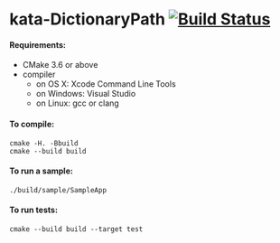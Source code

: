kata-DictionaryPath [![Build Status](https://travis-ci.org/rynkowsg/kata-DictionaryPath.svg)](https://travis-ci.org/rynkowsg/kata-DictionaryPath)
===================


#### Requirements:

- CMake 3.6 or above
- compiler
  - on OS X: Xcode Command Line Tools
  - on Windows: Visual Studio
  - on Linux: gcc or clang

#### To compile:

    cmake -H. -Bbuild
    cmake --build build

#### To run a sample:

    ./build/sample/SampleApp

#### To run tests:

    cmake --build build --target test
